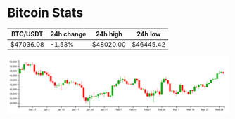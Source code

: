 # Bitcoin Stats

BTC/USDT|24h change|24h high|24h low|
|---|---|---|---|
|$47036.08|-1.53%|$48020.00|$46445.42|

<img src="./chart.svg">
